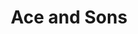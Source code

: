 ---
image: /assets/repair3.jpg
title: Ace and Sons
summary: Specialized in Electrical/HVAC/House improvement
phone: "(346) 757-7777"
rank: 2
---